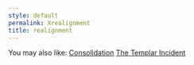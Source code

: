```yaml
---
style: default
permalink: Xrealignment
title: realignment
---
```

You may also like:
[Consolidation](http://scp-wiki.net/consolidation)
[The Templar Incident](http://scp-wiki.net/the-templar-incident)